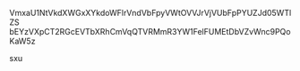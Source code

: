 VmxaU1NtVkdXWGxXYkdoWFlrVndVbFpyVWtOVVJrVjVUbFpPYUZJd05WTlZS
bEYzVXpCT2RGcEVTbXRhCmVqQTVRMmR3YW1FelFUMEtDbVZvWnc9PQoKaW5z

sxu